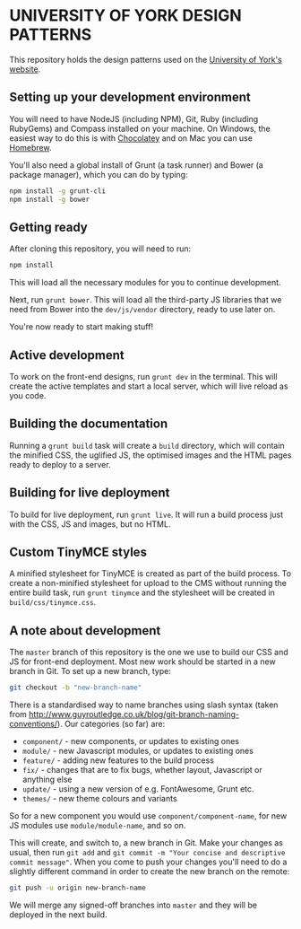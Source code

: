 # UNIVERSITY OF YORK DESIGN PATTERNS

This repository holds the design patterns used on the [University of York's website](http://www.york.ac.uk).

## Setting up your development environment

You will need to have NodeJS (including NPM), Git, Ruby (including RubyGems) and Compass installed on your machine. On Windows, the easiest way to do this is with [Chocolatey](https://chocolatey.org/) and on Mac you can use [Homebrew](http://brew.sh/).

You'll also need a global install of Grunt (a task runner) and Bower (a package manager), which you can do by typing:

```bash
npm install -g grunt-cli
npm install -g bower
```

## Getting ready

After cloning this repository, you will need to run:

```bash
npm install
```

This will load all the necessary modules for you to continue development.

Next, run `grunt bower`. This will load all the third-party JS libraries that we need from Bower into the `dev/js/vendor` directory, ready to use later on.

You're now ready to start making stuff!

## Active development

To work on the front-end designs, run `grunt dev` in the terminal. This will create the active templates and start a local server, which will live reload as you code.

## Building the documentation

Running a `grunt build` task will create a `build` directory, which will contain the minified CSS, the uglified JS, the optimised images and the HTML pages ready to deploy to a server.

## Building for live deployment

To build for live deployment, run `grunt live`. It will run a build process just with the CSS, JS and images, but no HTML.

## Custom TinyMCE styles

A minified stylesheet for TinyMCE is created as part of the build process. To create a non-minified stylesheet for upload to the CMS without running the entire build task, run `grunt tinymce` and the stylesheet will be created in `build/css/tinymce.css`.

## A note about development

The `master` branch of this repository is the one we use to build our CSS and JS for front-end deployment. Most new work should be started in a new branch in Git. To set up a new branch, type:

```bash
git checkout -b "new-branch-name"
```

There is a standardised way to name branches using slash syntax (taken from http://www.guyroutledge.co.uk/blog/git-branch-naming-conventions/). Our categories (so far) are:

* `component/` - new components, or updates to existing ones
* `module/` - new Javascript modules, or updates to existing ones
* `feature/` - adding new features to the build process
* `fix/` - changes that are to fix bugs, whether layout, Javascript or anything else
* `update/` - using a new version of e.g. FontAwesome, Grunt etc.
* `themes/` - new theme colours and variants

So for a new component you would use `component/component-name`, for new JS modules use `module/module-name`, and so on.

This will create, and switch to, a new branch in Git. Make your changes as usual, then run `git add` and `git commit -m "Your concise and descriptive commit message"`. When you come to push your changes you'll need to do a slightly different command in order to create the new branch on the remote:

```bash
git push -u origin new-branch-name
```

We will merge any signed-off branches into `master` and they will be deployed in the next build.
